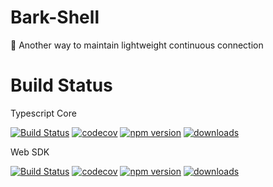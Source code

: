 # Bark-Shell

:scroll: Another way to maintain lightweight continuous connection

# Build Status

Typescript Core

[![Build Status](https://travis-ci.com/barksh/Bark-Shell-TypeScript.svg?branch=master)](https://travis-ci.com/barksh/Bark-Shell-TypeScript)
[![codecov](https://codecov.io/gh/barksh/Bark-Shell-TypeScript/branch/master/graph/badge.svg)](https://codecov.io/gh/barksh/Bark-Shell-TypeScript)
[![npm version](https://badge.fury.io/js/%40bark-shell%2Ftypescript.svg)](https://badge.fury.io/js/%40bark-shell%2Ftypescript)
[![downloads](https://img.shields.io/npm/dm/@bark-shell/typescript.svg)](https://www.npmjs.com/package/@bark-shell/typescript)

Web SDK

[![Build Status](https://travis-ci.com/barksh/Bark-Shell-Web.svg?branch=master)](https://travis-ci.com/barksh/Bark-Shell-Web)
[![codecov](https://codecov.io/gh/barksh/Bark-Shell-Web/branch/master/graph/badge.svg)](https://codecov.io/gh/barksh/Bark-Shell-Web)
[![npm version](https://badge.fury.io/js/%40bark-shell%2Fweb.svg)](https://badge.fury.io/js/%40bark-shell%2Fweb)
[![downloads](https://img.shields.io/npm/dm/@bark-shell/web.svg)](https://www.npmjs.com/package/@bark-shell/web)
